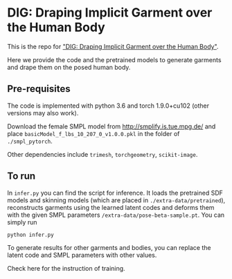 # DIG: Draping Implicit Garment over the Human Body
This is the repo for ["DIG: Draping Implicit Garment over the Human Body"](https://arxiv.org/abs/2209.10845).

Here we provide the code and the pretrained models to generate garments and drape them on the posed human body.

## Pre-requisites
The code is implemented with python 3.6 and torch 1.9.0+cu102 (other versions may also work).

Download the female SMPL model from http://smplify.is.tue.mpg.de/ and place `basicModel_f_lbs_10_207_0_v1.0.0.pkl` in the folder of `./smpl_pytorch`.

Other dependencies include `trimesh`, `torchgeometry`, `scikit-image`.

## To run
In `infer.py` you can find the script for inference. It loads the pretrained SDF models and skinning models (which are placed in `./extra-data/pretrained`), reconstructs garments using the learned latent codes and deforms them with the given SMPL parameters `/extra-data/pose-beta-sample.pt`. You can simply run
```
python infer.py
```

To generate results for other garments and bodies, you can replace the latent code and SMPL parameters with other values.

Check here for the instruction of training.
